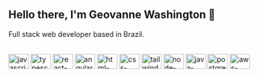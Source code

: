 ## Hello there, I'm Geovanne Washington 👋
Full stack web developer based in Brazil.

<!--Technologies I work with Section-->
<div style="display: inline_block"><br>
  <!--Javascript-->
  <img align="center" alt="javascript-icon" height="30" width="40" title="Javascript" src="https://cdn.jsdelivr.net/gh/devicons/devicon/icons/javascript/javascript-original.svg">
  <!--Typescript-->
  <img align="center" alt="typescript-icon" height="30" width="40" title="Typescript" src="https://cdn.jsdelivr.net/gh/devicons/devicon/icons/typescript/typescript-original.svg">
  <!--React-->
  <img align="center" alt="react-icon" height="30" width="40" title="React Framework" src="https://cdn.jsdelivr.net/gh/devicons/devicon/icons/react/react-original.svg">
  <!--Angular-->
  <img align="center" alt="angular-icon" height="30" width="40" title="Angular Framework" src="https://cdn.jsdelivr.net/gh/devicons/devicon/icons/angularjs/angularjs-original.svg">
  <!--HTML-->
  <img align="center" alt="html-icon" height="30" width="40" title="HTML" src="https://cdn.jsdelivr.net/gh/devicons/devicon/icons/html5/html5-original.svg">
  <!--CSS-->
  <img align="center" alt="css-icon" height="30" width="40" title="CSS" src="https://cdn.jsdelivr.net/gh/devicons/devicon/icons/css3/css3-original.svg">
  <!--Tailwind-->
  <img align="center" alt="tailwind-icon" height="30" width="40" title="Tailwind" src="https://cdn.jsdelivr.net/gh/devicons/devicon/icons/tailwindcss/tailwindcss-plain.svg">
  <!--NodeJS-->
  <img align="center" alt="node-icon" height="30" width="40" title="Node.JS" src="https://cdn.jsdelivr.net/gh/devicons/devicon/icons/nodejs/nodejs-original.svg">
  <!--JAVA-->
  <img align="center" alt="java-icon" height="30" width="40" title="Java Programming Language" src="https://cdn.jsdelivr.net/gh/devicons/devicon/icons/java/java-original.svg">
  <!--PostgreSQL-->
  <img align="center" alt="postgree-icon" height="30" width="40" title="PostgreSQL" src="https://cdn.jsdelivr.net/gh/devicons/devicon/icons/postgresql/postgresql-original.svg">
  <!--Amazon AWS-->
  <img align="center" alt="aws-icon" height="30" width="40" title="AWS - Amazon Web Services" src="https://cdn.jsdelivr.net/gh/devicons/devicon/icons/amazonwebservices/amazonwebservices-original.svg">
</div>
  
 
